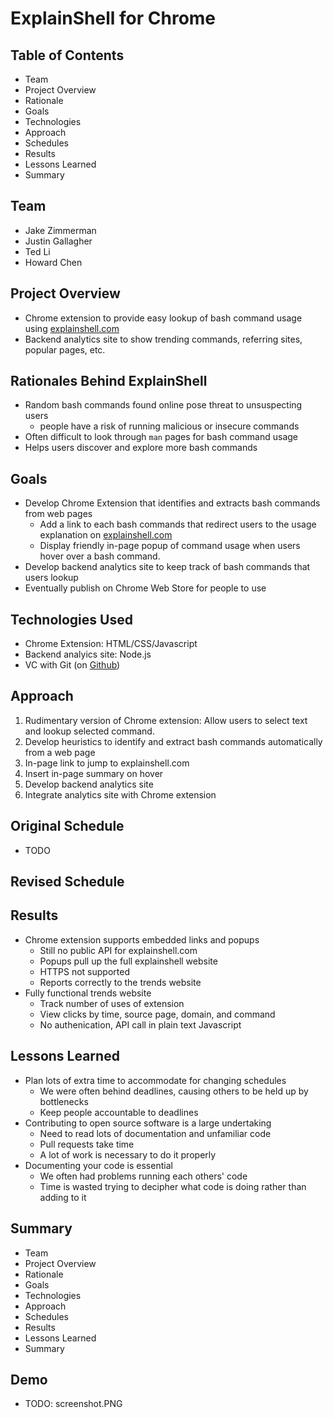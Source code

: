 # ExplainShell for Chrome

## Table of Contents

- Team
- Project Overview
- Rationale
- Goals
- Technologies
- Approach
- Schedules
- Results
- Lessons Learned
- Summary

## Team
- Jake Zimmerman
- Justin Gallagher
- Ted Li
- Howard Chen

## Project Overview
- Chrome extension to provide easy lookup of bash command usage using [explainshell.com][es]
- Backend analytics site to show trending commands, referring sites, popular pages, etc.

## Rationales Behind ExplainShell
- Random bash commands found online pose threat to unsuspecting users
    - people have a risk of running malicious or insecure commands
- Often difficult to look through `man` pages for bash command usage
- Helps users discover and explore more bash commands

## Goals
- Develop Chrome Extension that identifies and extracts bash commands from web pages
    - Add a link to each bash commands that redirect users to the usage explanation on [explainshell.com][es]
    - Display friendly in-page popup of command usage when users hover over a bash command.
- Develop backend analytics site to keep track of bash commands that users lookup
- Eventually publish on Chrome Web Store for people to use

## Technologies Used
- Chrome Extension: HTML/CSS/Javascript
- Backend analyics site: Node.js
- VC with Git (on [Github](gitrepo))

## Approach
1. Rudimentary version of Chrome extension: Allow users to select text and lookup selected command.
1. Develop heuristics to identify and extract bash commands automatically from a web page
1. In-page link to jump to explainshell.com
1. Insert in-page summary on hover
1. Develop backend analytics site
1. Integrate analytics site with Chrome extension

## Original Schedule
- TODO

## Revised Schedule

## Results
- Chrome extension supports embedded links and popups
    - Still no public API for explainshell.com
    - Popups pull up the full explainshell website
    - HTTPS not supported
    - Reports correctly to the trends website
- Fully functional trends website
    - Track number of uses of extension
    - View clicks by time, source page, domain, and command
    - No authenication, API call in plain text Javascript

## Lessons Learned
- Plan lots of extra time to accommodate for changing schedules
    - We were often behind deadlines, causing others to be held up by bottlenecks
    - Keep people accountable to deadlines
- Contributing to open source software is a large undertaking
    - Need to read lots of documentation and unfamiliar code
    - Pull requests take time
    - A lot of work is necessary to do it properly
- Documenting your code is essential
    - We often had problems running each others' code
    - Time is wasted trying to decipher what code is doing rather than adding to it

## Summary
- Team
- Project Overview
- Rationale
- Goals
- Technologies
- Approach
- Schedules
- Results
- Lessons Learned
- Summary

## Demo
- TODO: screenshot.PNG

[es]: http://www.explainshell.com/
[gitrepo]: http://github.com/justingallagher/explainshell-for-chrome

